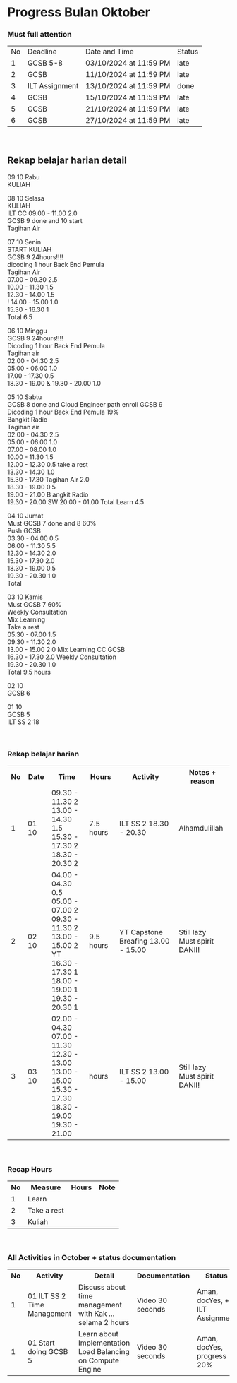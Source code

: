 # Progress Bulan Oktober
### Must full attention
<table>
  <tr>
    <td>No</td>
    <td>Deadline</td>
    <td>Date and Time</td>
    <td>Status</td>
  </tr>
  <tr>
    <td>1</td>
    <td>GCSB 5-8</td>
    <td>03/10/2024 at 11:59 PM</td>
    <td>late</td>
  </tr>
  <tr>
    <td>2</td>
    <td>GCSB</td>
    <td>11/10/2024 at 11:59 PM</td>
    <td>late</td>
  </tr>
  <tr>
    <td>3</td>
    <td>ILT Assignment</td>
    <td>13/10/2024 at 11:59 PM</td>
    <td>done</td>
  </tr>
  <tr>
    <td>4</td>
    <td>GCSB</td>
    <td>15/10/2024 at 11:59 PM</td>
    <td>late</td>
  </tr>
  <tr>
    <td>5</td>
    <td>GCSB</td>
    <td>21/10/2024 at 11:59 PM</td>
    <td>late</td>
  </tr>
  <tr>
    <td>6</td>
    <td>GCSB</td>
    <td>27/10/2024 at 11:59 PM</td>
    <td>late</td>
  </tr>
</table>

<br>

## Rekap belajar harian detail
09 10 Rabu<br>
KULIAH<br>


08 10 Selasa<br>
KULIAH<br>
ILT CC 09.00 - 11.00 2.0<br>
GCSB 9 done and 10 start<br>
Tagihan Air<br>

07 10 Senin<br>
START KULIAH<br>
GCSB 9 24hours!!!! <br>
dicoding 1 hour Back End Pemula<br>
Tagihan Air<br>
07.00 - 09.30 2.5<br>
10.00 - 11.30 1.5<br>
12.30 - 14.00 1.5<br>
! 14.00 - 15.00 1.0<br>
15.30 - 16.30 1<br>
Total 6.5 <br>

06 10 Minggu<br>
GCSB 9 24hours!!!! <br>
Dicoding 1 hour Back End Pemula<br>
Tagihan air<br>
02.00 - 04.30 2.5<br>
05.00 - 06.00 1.0<br>
17.00 - 17.30 0.5<br>
18.30 - 19.00 & 19.30 - 20.00 1.0 <br>

05 10 Sabtu<br>
GCSB 8 done and Cloud Engineer path enroll GCSB 9<br>
Dicoding 1 hour Back End Pemula 19%<br>
Bangkit Radio<br>
Tagihan air<br>
02.00 - 04.30 2.5<br>
05.00 - 06.00 1.0<br>
07.00 - 08.00 1.0<br>
10.00 - 11.30 1.5<br>
12.00 - 12.30 0.5 take a rest<br>
13.30 - 14.30 1.0<br>
15.30 - 17.30 Tagihan Air 2.0<br>
18.30 - 19.00 0.5<br>
19.00 - 21.00 B
angkit Radio<br>
19.30 - 20.00
SW 20.00 - 01.00
Total Learn 4.5<br>

04 10 Jumat<br>
Must GCSB 7 done and 8 60%<br>
Push GCSB<br>
03.30 - 04.00 0.5<br>
06.00 - 11.30 5.5<br>
12.30 - 14.30 2.0<br>
15.30 - 17.30 2.0<br>
18.30 - 19.00 0.5<br>
19.30 - 20.30 1.0<br>
Total 

03 10 Kamis<br>
Must GCSB 7 60%<br>
Weekly Consultation<br>
Mix Learning<br>
Take a rest<br>
05.30 - 07.00 1.5<br>
09.30 - 11.30 2.0<br>
13.00 - 15.00 2.0 Mix Learning CC GCSB<br>
16.30 - 17.30 2.0 Weekly Consultation<br>
19.30 - 20.30 1.0<br>
Total 9.5 hours<br>

02 10<br>
GCSB 6 <br>

01 10<br>
GCSB 5 <br>
ILT SS 2 18<br>

<br>

### Rekap belajar harian
<table>
  <tr>
    <th>No</th>
    <th>Date</th>
    <th>Time</th>
    <th>Hours</th>
    <th>Activity</th>
    <th>Notes + reason</th>
  </tr>
  <tr>
    <td>1</td>
    <td>01 10</td>
    <td>
      09.30 - 11.30 2<br>
      13.00 - 14.30 1.5<br>
      15.30 - 17.30 2<br>
      18.30 - 20.30 2<br>
    </td>
    <td>7.5 hours</td>
    <td>
      ILT SS 2 18.30 - 20.30 <br>
    </td>
    <td>
      Alhamdulillah<br>
    </td>
  </tr>
  <tr>
    <td>2</td>
    <td>02 10</td>
    <td>
      04.00 - 04.30 0.5<br>
      05.00 - 07.00 2<br>
      09.30 - 11.30 2<br>
      13.00 - 15.00 2 YT<br>
      16.30 - 17.30 1<br>
      18.00 - 19.00 1<br>
      19.30 - 20.30 1<br>
    </td>
    <td>9.5 hours</td>
    <td>
      YT Capstone Breafing 13.00 - 15.00 <br>
    </td>
    <td>
      Still lazy <br>
      Must spirit DANII!
    </td>
  </tr>
  <tr>
    <td>3</td>
    <td>03 10</td>
    <td>
      02.00 - 04.30 <br>
      07.00 - 11.30 <br>
      12.30 - 13.00 <br>
      13.00 - 15.00 <br>
      15.30 - 17.30 <br>
      18.30 - 19.00 <br>
      19.30 - 21.00 <br>
    </td>
    <td> hours</td>
    <td>
      ILT SS 2 13.00 - 15.00 <br>
    </td>
    <td>
      Still lazy <br>
      Must spirit DANII!
    </td>
  </tr>
</table>

<br>

### Recap Hours
<table>
  <tr>
    <th>No</th>
    <th>Measure</th>
    <th>Hours</th>
    <th>Note</th>
  </tr>
  <tr>
    <td>1</td>
    <td>Learn</td>
    <td></td>
    <td></td>
  </tr>
  <tr>
    <td>2</td>
    <td>Take a rest</td>
    <td></td>
    <td></td>
  </tr>
  <tr>
    <td>3</td>
    <td>Kuliah</td>
    <td></td>
    <td></td>
  </tr>
</table>

<br>

### All Activities in October + status documentation
<table>
  <tr>
    <th>No</th>
    <th>Activity</th>
    <th>Detail</th>
    <th>Documentation</th>
    <th>Status</th>
  </tr>
  <tr>
    <td>1</td>
    <td>01 ILT SS 2 Time Management</td>
    <td>Discuss about time management with Kak ... selama 2 hours</td>
    <td>Video 30 seconds</td>
    <td>Aman, docYes, + ILT Assignment</td>
  </tr>
  <tr>
    <td>1</td>
    <td>01 Start doing GCSB 5</td>
    <td>Learn about Implementation Load Balancing on Compute Engine</td>
    <td>Video 30 seconds</td>
    <td>Aman, docYes, progress 20%</td>
  </tr>
</table>
